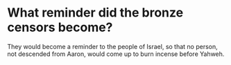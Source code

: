 # What reminder did the bronze censors become?

They would become a reminder to the people of Israel, so that no person, not descended from Aaron, would come up to burn incense before Yahweh.
